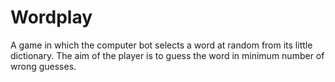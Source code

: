 # Wordplay

A game in which the computer bot selects a word at random from its little dictionary. The aim of the player is to guess the word in minimum number of wrong guesses.
